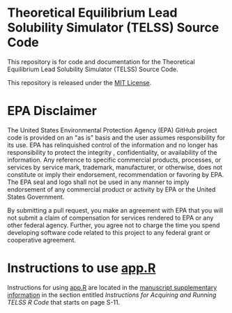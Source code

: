 Theoretical Equilibrium Lead Solubility Simulator (TELSS) Source Code
======================================================================

This repository is for code and documentation for the Theoretical Equilibrium Lead Solubility Simulator (TELSS) Source Code.

This repository is released under the [MIT License](LICENSE.md).

# EPA Disclaimer

The United States Environmental Protection Agency (EPA) GitHub project code is provided on an "as is" basis and the user assumes responsibility for its use. EPA has relinquished control of the information and no longer has responsibility to protect the integrity , confidentiality, or availability of the information. Any reference to specific commercial products, processes, or services by service mark, trademark, manufacturer, or otherwise, does not constitute or imply their endorsement, recommendation or favoring by EPA. The EPA seal and logo shall not be used in any manner to imply endorsement of any commercial product or activity by EPA or the United States Government.

By submitting a pull request, you make an agreement with EPA that you will not submit a claim of compensation for services rendered to EPA or any other federal agency.  Further, you agree not to charge the time you spend developing software code related to this project to any federal grant or cooperative agreement.

# Instructions to use [app.R](app.R)

Instructions for using [app.R](app.R) are located in the [manuscript supplementary information](Wahman-et-al-2021-Theoretical-Lead-Model-TELSS-SI.pdf) in the section entitled *Instructions for Acquiring and Running TELSS R Code* that starts on page S-11.